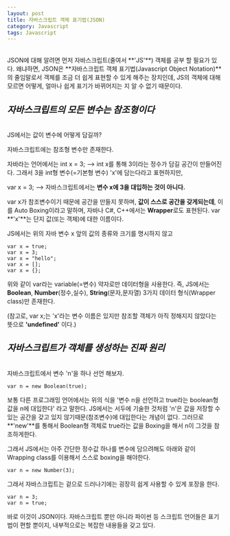 ```yaml
---
layout: post
title: 자바스크립트 객체 표기법(JSON)
category: Javascript
tags: Javascript
---
```


<br>
JSON에 대해 알려면 먼저 자바스크립트(줄여서 **'JS'**) 객체를 공부 할 필요가 있다.
왜냐하면, JSON은 **자바스크립트 객체 표기법(Javascript Object Notation)**의 줄임말로서 객체를 조금 더 쉽게 표현할 수 있게 해주는 장치인데, JS의 객체에 대해 모르면 어떻게, 얼마나 쉽게 표기가 바뀌어지는 지 알 수 없기 때문이다.
<br>

## _자바스크립트의 모든 변수는 참조형이다_

<br>
JS에서는 값이 변수에 어떻게 담길까?

자바스크립트에는 참조형 변수만 존재한다.

자바라는 언어에서는 int x = 3; --> int x를 통해 3이라는 정수가 담길 공간이 만들어진다.
그래서 3을 int형 변수(=기본형 변수) 'x'에 담는다라고 표현하지만,

var x = 3; --> 자바스크립트에서는 **변수 x에 3을 대입하는 것이 아니다.**

var x가 참조변수이기 때문에 공간을 만들지 못하며, **값이 스스로 공간을 갖게되는데**,
이를 Auto Boxing이라고 말하며, 자바나 C#, C++에서는 **Wrapper**로도 표현된다. var **'x'**는 단지 값(또는 객체)에 대한 이름이다.

JS에서는 위의 자바 변수 x 앞의 값의 종류와 크기를 명시하지 않고

```
var x = true;
var x = 3;
var x = "hello";
var x = [];
var x = {};
```

위와 같이 var라는 variable(=변수) 약자로만 데이터형을 사용한다.
즉, JS에서는 **Boolean**, **Number**(정수,실수), **String**(문자,문자열) 3가지 데이터 형식(Wrapper class)만 존재한다.

(참고로, var x;는 'x'라는 변수 이름은 있지만 참조할 객체가 아직 정해지지 않았다는 뜻으로 **'undefined'** 이다.)
<br/>

## _자바스크립트가 객체를 생성하는 진짜 원리_

<br/>
자바스크립트에서 변수 'n'을 하나 선언 해보자.

```
var n = new Boolean(true);
```

보통 다른 프로그래밍 언어에서는 위의 식을 '변수 n을 선언하고 true라는 boolean형 값을 n에 대입한다' 라고 말한다.
JS에서는 서두에 기술한 것처럼 'n'은 값을 저장할 수 있는 공간을 갖고 있지 않기때문(참조변수)에 대입한다는 개념이 없다. 그러므로 **'new'**를 통해서 Boolean형 객체로 true라는 값을 Boxing을 해서 n이 그것을 참조하게한다.

그래서 JS에서는 아주 간단한 정수값 하나를 변수에 담으려해도
아래와 같이 Wrapping class를 이용해서 스스로 boxing을 해야한다.

```
var n = new Number(3);
```

그래서 자바스크립트는 겉으로 드러나기에는 굉장히 쉽게 사용할 수 있게 포장을 한다.

```
var n = 3;
var n = true;
```

바로 이것이 JSON이다.
자바스크립트 뿐만 아니라 파이썬 등 스크립트 언어들은 표기법이 편할 뿐이지, 내부적으로는 복잡한 내용들을 갖고 있다.
